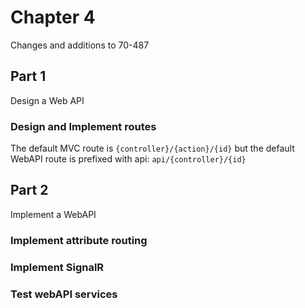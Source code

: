 ﻿# Chapter 4

Changes and additions to 70-487

## Part 1

Design a Web API

### Design and Implement routes

The default MVC route is `{controller}/{action}/{id}` but the default WebAPI route is prefixed with api: `api/{controller}/{id}`


## Part 2

Implement a WebAPI

### Implement attribute routing

### Implement SignalR

### Test webAPI services